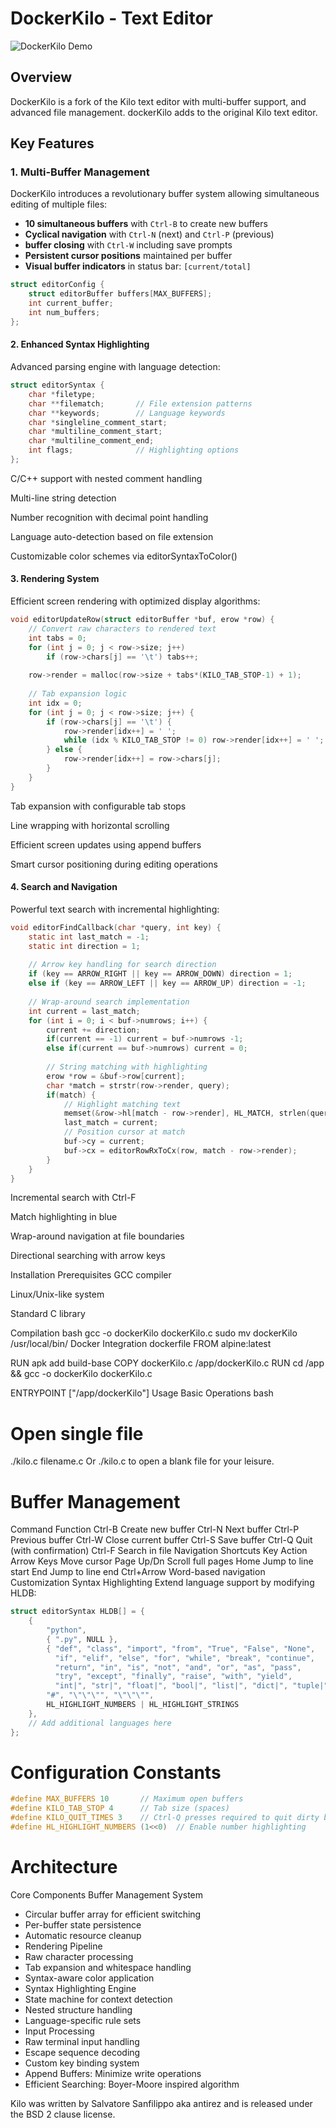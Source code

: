# DockerKilo - Text Editor

![DockerKilo Demo](demo.gif)

## Overview
DockerKilo is a fork of the Kilo text editor with multi-buffer support, and advanced file management. dockerKilo adds to the original Kilo text editor.

## Key Features

### 1. Multi-Buffer Management
DockerKilo introduces a revolutionary buffer system allowing simultaneous editing of multiple files:

- **10 simultaneous buffers** with `Ctrl-B` to create new buffers
- **Cyclical navigation** with `Ctrl-N` (next) and `Ctrl-P` (previous)
- **buffer closing** with `Ctrl-W` including save prompts
- **Persistent cursor positions** maintained per buffer
- **Visual buffer indicators** in status bar: `[current/total]`

```c
struct editorConfig {
    struct editorBuffer buffers[MAX_BUFFERS];
    int current_buffer;
    int num_buffers;
};
```


#### 2. Enhanced Syntax Highlighting
Advanced parsing engine with language detection:

```c
struct editorSyntax {
    char *filetype;
    char **filematch;       // File extension patterns
    char **keywords;        // Language keywords
    char *singleline_comment_start;
    char *multiline_comment_start;
    char *multiline_comment_end;
    int flags;              // Highlighting options
};
```
C/C++ support with nested comment handling

Multi-line string detection

Number recognition with decimal point handling

Language auto-detection based on file extension

Customizable color schemes via editorSyntaxToColor()

#### 3. Rendering System
Efficient screen rendering with optimized display algorithms:

```c
void editorUpdateRow(struct editorBuffer *buf, erow *row) {
    // Convert raw characters to rendered text
    int tabs = 0;
    for (int j = 0; j < row->size; j++)
        if (row->chars[j] == '\t') tabs++;
    
    row->render = malloc(row->size + tabs*(KILO_TAB_STOP-1) + 1);
    
    // Tab expansion logic
    int idx = 0;
    for (int j = 0; j < row->size; j++) {
        if (row->chars[j] == '\t') {
            row->render[idx++] = ' ';
            while (idx % KILO_TAB_STOP != 0) row->render[idx++] = ' ';
        } else {
            row->render[idx++] = row->chars[j];
        }
    }
}
```
Tab expansion with configurable tab stops

Line wrapping with horizontal scrolling

Efficient screen updates using append buffers

Smart cursor positioning during editing operations

#### 4. Search and Navigation
Powerful text search with incremental highlighting:

```c
void editorFindCallback(char *query, int key) {
    static int last_match = -1;
    static int direction = 1;
    
    // Arrow key handling for search direction
    if (key == ARROW_RIGHT || key == ARROW_DOWN) direction = 1;
    else if (key == ARROW_LEFT || key == ARROW_UP) direction = -1;
    
    // Wrap-around search implementation
    int current = last_match;
    for (int i = 0; i < buf->numrows; i++) {
        current += direction;
        if(current == -1) current = buf->numrows -1;
        else if(current == buf->numrows) current = 0;
        
        // String matching with highlighting
        erow *row = &buf->row[current];
        char *match = strstr(row->render, query);
        if(match) {
            // Highlight matching text
            memset(&row->hl[match - row->render], HL_MATCH, strlen(query));
            last_match = current;
            // Position cursor at match
            buf->cy = current;
            buf->cx = editorRowRxToCx(row, match - row->render);
        }
    }
}
```
Incremental search with Ctrl-F

Match highlighting in blue

Wrap-around navigation at file boundaries

Directional searching with arrow keys

Installation
Prerequisites
GCC compiler

Linux/Unix-like system

Standard C library

Compilation
bash
gcc -o dockerKilo dockerKilo.c
sudo mv dockerKilo /usr/local/bin/
Docker Integration
dockerfile
FROM alpine:latest

RUN apk add build-base
COPY dockerKilo.c /app/dockerKilo.c
RUN cd /app && gcc -o dockerKilo dockerKilo.c

ENTRYPOINT ["/app/dockerKilo"]
Usage
Basic Operations
bash
# Open single file
./kilo.c filename.c
Or ./kilo.c to open a blank file for your leisure.


# Buffer Management
Command	Function
Ctrl-B	Create new buffer
Ctrl-N	Next buffer
Ctrl-P	Previous buffer
Ctrl-W	Close current buffer
Ctrl-S	Save buffer
Ctrl-Q	Quit (with confirmation)
Ctrl-F	Search in file
Navigation Shortcuts
Key	Action
Arrow Keys	Move cursor
Page Up/Dn	Scroll full pages
Home	Jump to line start
End	Jump to line end
Ctrl+Arrow	Word-based navigation
Customization
Syntax Highlighting
Extend language support by modifying HLDB:

```c
struct editorSyntax HLDB[] = {
    {
        "python",
        { ".py", NULL },
        { "def", "class", "import", "from", "True", "False", "None", 
          "if", "elif", "else", "for", "while", "break", "continue", 
          "return", "in", "is", "not", "and", "or", "as", "pass", 
          "try", "except", "finally", "raise", "with", "yield", 
          "int|", "str|", "float|", "bool|", "list|", "dict|", "tuple|", NULL },
        "#", "\"\"\"", "\"\"\"",
        HL_HIGHLIGHT_NUMBERS | HL_HIGHLIGHT_STRINGS
    },
    // Add additional languages here
};
```
# Configuration Constants
```c
#define MAX_BUFFERS 10       // Maximum open buffers
#define KILO_TAB_STOP 4      // Tab size (spaces)
#define KILO_QUIT_TIMES 3    // Ctrl-Q presses required to quit dirty buffer
#define HL_HIGHLIGHT_NUMBERS (1<<0)  // Enable number highlighting
```
# Architecture
Core Components
Buffer Management System

- Circular buffer array for efficient switching
- Per-buffer state persistence
- Automatic resource cleanup
- Rendering Pipeline
- Raw character processing
- Tab expansion and whitespace handling
- Syntax-aware color application
- Syntax Highlighting Engine
- State machine for context detection
- Nested structure handling
- Language-specific rule sets
- Input Processing
- Raw terminal input handling
- Escape sequence decoding
- Custom key binding system
- Append Buffers: Minimize write operations
- Efficient Searching: Boyer-Moore inspired algorithm



Kilo was written by Salvatore Sanfilippo aka antirez and is released under the BSD 2 clause license.
